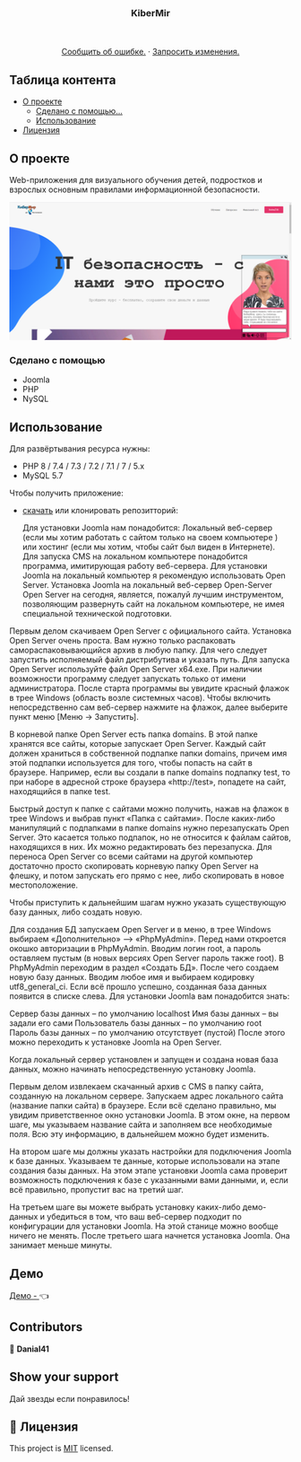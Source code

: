 <!-- PROJECT LOGO -->
<br />
<p align="center">
  <a href="https://github.com/Danial41/russtarter-front">
  </a>

  <h3 align="center">KiberMir</h3>

  <p align="center">
    <br />
    <br />
    <a href="https://github.com/Danial41/-/issues">Сообщить об ошибке.</a>
    ·
    <a href="https://github.com/Danial41/-/pulls">Запросить изменения.</a>
  </p>
</p>

<!-- TABLE OF CONTENTS -->
## Таблица контента

* [О проекте](#about-the-project)
  * [Сделано с помощью...](#built-with)
  * [Использование](#usage)
* [Лицензия](#license)

<!-- ABOUT THE PROJECT -->
## О проекте
Web-приложения для визуального обучения детей, подростков и взрослых основным правилами информационной безопасности.

![screenshot](screenshot.PNG)

### Сделано с помощью

* Joomla
* PHP
* NySQL

<!-- INSTALLATION -->
## Использование

Для развёртывания ресурса нужны:

* PHP 8 / 7.4 / 7.3 / 7.2 / 7.1 / 7 / 5.x 
* MySQL 5.7

Чтобы получить приложение:
* [скачать](https://github.com/Danial41/-) или клонировать репозитторий:

  Для установки Joomla нам понадобится:
  Локальный веб-сервер (если мы хотим работать с сайтом только на своем компьютере ) или хостинг (если мы хотим, чтобы сайт был виден в Интернете).
  Для запуска CMS на локальном компьютере понадобится программа, имитирующая работу веб-сервера. Для установки Joomla на локальный компьютер я рекомендую использовать Open Server.
  Установка Joomla на локальный веб-сервер Open-Server
Open Server на сегодня, является, пожалуй лучшим инструментом, позволяющим развернуть сайт на локальном компьютере, не имея специальной технической подготовки.

Первым делом скачиваем Open Server с официального сайта. Установка Open Server очень проста. Вам нужно только распаковать самораспаковывающийся архив в любую папку. Для чего следует запустить исполняемый файл дистрибутива и указать путь. Для запуска Open Server используйте файл Open Server x64.exe. При наличии возможности программу следует запускать только от имени администратора. После старта программы вы увидите красный флажок в трее Windows (область возле системных часов). Чтобы включить непосредственно сам веб-сервер нажмите на флажок, далее выберите пункт меню [Меню → Запустить]. 

В корневой папке Open Server есть папка domains. В этой папке хранятся все сайты, которые запускает Open Server. Каждый сайт должен храниться в собственной подпапке папки domains, причем имя этой подпапки используется для того, чтобы попасть на сайт в браузере. Например, если вы создали в папке domains подпапку test, то при наборе в адресной строке браузера «http://test», попадете на сайт, находящийся в папке test.

Быстрый доступ к папке с сайтами можно получить, нажав на флажок в трее Windows и выбрав пункт «Папка с сайтами». После каких-либо манипуляций с подпапками в папке domains нужно перезапускать Open Server. Это касается только подпапок, но не относится к файлам сайтов, находящихся в них. Их можно редактировать без перезапуска.
Для переноса Open Server со всеми сайтами на другой компьютер достаточно просто скопировать корневую папку Open Server на флешку, и потом запускать его прямо с нее, либо скопировать в новое местоположение.

 Чтобы приступить к дальнейшим шагам нужно указать существующую базу данных, либо создать новую.
 
 Для создания БД запускаем Open Server и в меню, в трее Windows выбираем «Дополнительно» –> «PhpMyAdmin». Перед нами откроется окошко авторизации в PhpMyAdmin. Вводим логин root, а пароль оставляем пустым (в новых версиях Open Server пароль также root). В PhpMyAdmin переходим в раздел «Создать БД». После чего создаем новую базу данных. Вводим любое имя и выбираем кодировку utf8_general_ci. Если всё прошло успешно, созданная база данных появится в списке слева. Для установки Joomla вам понадобится знать:

Сервер базы данных – по умолчанию localhost
Имя базы данных – вы задали его сами
Пользователь базы данных – по умолчанию root
Пароль базы данных – по умолчанию отсутствует (пустой)
После этого можно переходить к установке Joomla на Open Server.

Когда локальный сервер установлен и запущен и создана новая база данных, можно начинать непосредственную установку Joomla.

Первым делом извлекаем скачанный архив с CMS в папку сайта, созданную на локальном сервере. Запускаем адрес локального сайта (название папки сайта) в браузере. Если всё сделано правильно, мы увидим приветственное окно установки Joomla. В этом окне, на первом шаге, мы указываем название сайта и заполняем все необходимые поля. Всю эту информацию, в дальнейшем можно будет изменить.

На втором шаге мы должны указать настройки для подключения Joomla к базе данных. Указываем те данные, которые использовали на этапе создания базы данных. На этом этапе установки Joomla сама проверит возможность подключения к базе с указанными вами данными, и, если всё правильно, пропустит вас на третий шаг.

На третьем шаге вы можете выбрать установку каких-либо демо-данных и убедиться в том, что ваш веб-сервер подходит по конфигурации для установки Joomla. На этой станице можно вообще ничего не менять. После третьего шага начнется установка Joomla. Она занимает меньше минуты.



## Демо

[Демо - ](http://kibermir.hand-gold.com/) :point_left:

<!-- CONTACT -->
## Contributors

👤 **Danial41**

## Show your support

Дай звезды если понравилось!

## 📝 Лицензия

This project is [MIT](https://opensource.org/licenses/MIT) licensed.
 

